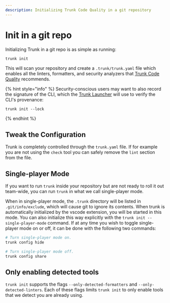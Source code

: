 ```yaml
---
description: Initializing Trunk Code Quality in a git repository
---
```


# Init in a git repo

Initializing Trunk in a git repo is as simple as running:

```bash
trunk init
```

This will scan your repository and create a `.trunk/trunk.yaml` file which enables all the linters, formatters, and security analyzers that [Trunk Code Quality](../../) recommends.

{% hint style="info" %}
Security-conscious users may want to also record the signature of the CLI, which the  [Trunk Launcher](../../reference/components.md#trunk-launcher) will use to verify the CLI's provenance:

```
trunk init --lock
```
{% endhint %}

## Tweak the Configuration

Trunk is completely controlled through the `trunk.yaml` file. If for example you are not using the `check` tool you can safely remove the `lint` section from the file.

## Single-player Mode

If you want to run `trunk` inside your repository but are not ready to roll it out team-wide, you can run `trunk` in what we call single-player mode.

When in single-player mode, the `.trunk` directory will be listed in `.git/info/exclude`, which will cause git to ignore its contents. When trunk is automatically initialized by the vscode extension, you will be started in this mode. You can also initialize this way explicitly with the `trunk init --single-player-mode` command. If at any time you wish to toggle single-player mode on or off, it can be done with the following two commands:

```bash
# Turn single-player mode on.
trunk config hide
```

```bash
# Turn single-player mode off.
trunk config share
```

## Only enabling detected tools

`trunk init` supports the flags `--only-detected-formatters` and `--only-detected-linters`. Each of these flags limits `trunk init` to only enable tools that we detect you are already using.
